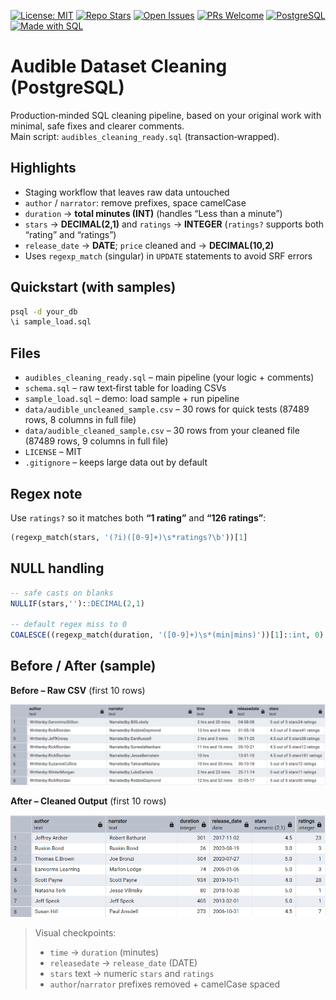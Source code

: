 [![License: MIT](https://img.shields.io/badge/License-MIT-yellow.svg)](LICENSE)
[![Repo Stars](https://img.shields.io/github/stars/Farshid89/audible-cleaning-postgres?style=social)](https://github.com/Farshid89/audible-cleaning-postgres/stargazers)
[![Open Issues](https://img.shields.io/github/issues/Farshid89/audible-cleaning-postgres)](https://github.com/Farshid89/audible-cleaning-postgres/issues)
[![PRs Welcome](https://img.shields.io/badge/PRs-welcome-brightgreen.svg)](https://makeapullrequest.com)
[![PostgreSQL](https://img.shields.io/badge/PostgreSQL-14%2B-336791?logo=postgresql&logoColor=white)](https://www.postgresql.org/)
[![Made with SQL](https://img.shields.io/badge/Made%20with-SQL-1f6feb)](#)

# Audible Dataset Cleaning (PostgreSQL)

Production‑minded SQL cleaning pipeline, based on your original work with minimal, safe fixes and clearer comments.  
Main script: `audibles_cleaning_ready.sql` (transaction‑wrapped).

## Highlights
- Staging workflow that leaves raw data untouched
- `author` / `narrator`: remove prefixes, space camelCase
- `duration` → **total minutes (INT)** (handles “Less than a minute”)
- `stars` → **DECIMAL(2,1)** and `ratings` → **INTEGER** (`ratings?` supports both “rating” and “ratings”)
- `release_date` → **DATE**; `price` cleaned and → **DECIMAL(10,2)**
- Uses `regexp_match` (singular) in `UPDATE` statements to avoid SRF errors

## Quickstart (with samples)
```bash
psql -d your_db
\i sample_load.sql
```

## Files
- `audibles_cleaning_ready.sql` – main pipeline (your logic + comments)
- `schema.sql` – raw text‑first table for loading CSVs
- `sample_load.sql` – demo: load sample + run pipeline
- `data/audible_uncleaned_sample.csv` – 30 rows for quick tests (87489 rows, 8 columns in full file)
- `data/audible_cleaned_sample.csv` – 30 rows from your cleaned file (87489 rows, 9 columns in full file)
- `LICENSE` – MIT
- `.gitignore` – keeps large data out by default

## Regex note
Use `ratings?` so it matches both **“1 rating”** and **“126 ratings”**:
```sql
(regexp_match(stars, '(?i)([0-9]+)\s*ratings?\b'))[1]
```

## NULL handling
```sql
-- safe casts on blanks
NULLIF(stars,'')::DECIMAL(2,1)

-- default regex miss to 0
COALESCE((regexp_match(duration, '([0-9]+)\s*(min|mins)'))[1]::int, 0)
```
## Before / After (sample)

**Before – Raw CSV** (first 10 rows)

![Before](images/Before.png)

**After – Cleaned Output** (first 10 rows)

![After](images/After.png)

> Visual checkpoints:
> - `time` → `duration` (minutes)
> - `releasedate` → `release_date` (DATE)
> - `stars` text → numeric `stars` and `ratings`
> - `author`/`narrator` prefixes removed + camelCase spaced
